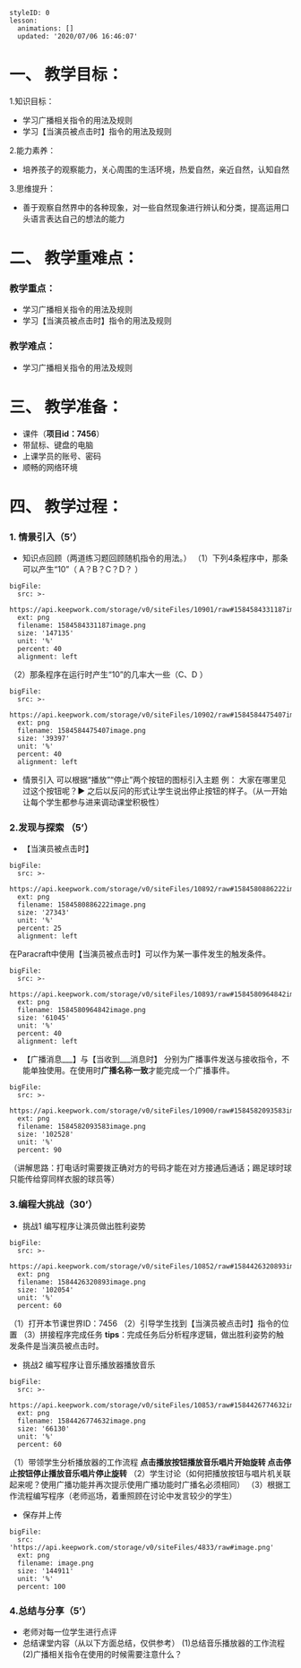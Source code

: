 
<style>
  .markdown-body hr {
    height: 1px;
  }
</style>





```@Lesson
styleID: 0
lesson:
  animations: []
  updated: '2020/07/06 16:46:07'

```


# **一、	教学目标：**
1.知识目标：
* 学习广播相关指令的用法及规则
* 学习【当演员被点击时】指令的用法及规则

2.能力素养：
* 培养孩子的观察能力，关心周围的生活环境，热爱自然，亲近自然，认知自然

3.思维提升：
* 善于观察自然界中的各种现象，对一些自然现象进行辨认和分类，提高运用口头语言表达自己的想法的能力

# **二、	教学重难点：**

### 教学重点：
* 学习广播相关指令的用法及规则
* 学习【当演员被点击时】指令的用法及规则
### 教学难点：
* 学习广播相关指令的用法及规则
# **三、	教学准备：**
* 课件（**项目id：7456**）
* 带鼠标、键盘的电脑
* 上课学员的账号、密码
* 顺畅的网络环境


# **四、	教学过程：**
### **1.	情景引入（5’）**
* 知识点回顾（两道练习题回顾随机指令的用法。）
  （1）下列4条程序中，那条可以产生“10”（ A？B？C？D？ ）
      
 
 
```@BigFile
bigFile:
  src: >-
    https://api.keepwork.com/storage/v0/siteFiles/10901/raw#1584584331187image.png
  ext: png
  filename: 1584584331187image.png
  size: '147135'
  unit: '%'
  percent: 40
  alignment: left

```


  （2）那条程序在运行时产生“10”的几率大一些（C、D ）
     
 
 
```@BigFile
bigFile:
  src: >-
    https://api.keepwork.com/storage/v0/siteFiles/10902/raw#1584584475407image.png
  ext: png
  filename: 1584584475407image.png
  size: '39397'
  unit: '%'
  percent: 40
  alignment: left

```

     
 * 情景引入
   可以根据“播放”“停止”两个按钮的图标引入主题
   例：
   大家在哪里见过这个按钮呢？**▶** 之后以反问的形式让学生说出停止按钮的样子。（从一开始让每个学生都参与进来调动课堂积极性）
### **2.发现与探索	（5’）**
* 【当演员被点击时】
  
 
```@BigFile
bigFile:
  src: >-
    https://api.keepwork.com/storage/v0/siteFiles/10892/raw#1584580886222image.png
  ext: png
  filename: 1584580886222image.png
  size: '27343'
  unit: '%'
  percent: 25
  alignment: left

```


  在Paracraft中使用【当演员被点击时】可以作为某一事件发生的触发条件。
    
 
```@BigFile
bigFile:
  src: >-
    https://api.keepwork.com/storage/v0/siteFiles/10893/raw#1584580964842image.png
  ext: png
  filename: 1584580964842image.png
  size: '61045'
  unit: '%'
  percent: 40
  alignment: left

```

* 【广播消息___】与【当收到___消息时】
  分别为广播事件发送与接收指令，不能单独使用。在使用时**广播名称一致**才能完成一个广播事件。
  
 
```@BigFile
bigFile:
  src: >-
    https://api.keepwork.com/storage/v0/siteFiles/10900/raw#1584582093583image.png
  ext: png
  filename: 1584582093583image.png
  size: '102528'
  unit: '%'
  percent: 90

```

  （讲解思路：打电话时需要拨正确对方的号码才能在对方接通后通话；踢足球时球只能传给穿同样衣服的球员等）

  
  
  
### **3.编程大挑战（30’）**
* 挑战1
  编写程序让演员做出胜利姿势
  
 
```@BigFile
bigFile:
  src: >-
    https://api.keepwork.com/storage/v0/siteFiles/10852/raw#1584426320893image.png
  ext: png
  filename: 1584426320893image.png
  size: '102054'
  unit: '%'
  percent: 60

```
（1）打开本节课世界ID：7456
（2）引导学生找到【当演员被点击时】指令的位置
（3）拼接程序完成任务
**tips**：完成任务后分析程序逻辑，做出胜利姿势的触发条件是当演员被点击时。

  
* 挑战2
  编写程序让音乐播放器播放音乐
  
 
```@BigFile
bigFile:
  src: >-
    https://api.keepwork.com/storage/v0/siteFiles/10853/raw#1584426774632image.png
  ext: png
  filename: 1584426774632image.png
  size: '66130'
  unit: '%'
  percent: 60

```
（1）带领学生分析播放器的工作流程
   **点击播放按钮播放音乐唱片开始旋转
    点击停止按钮停止播放音乐唱片停止旋转**
 （2）学生讨论（如何把播放按钮与唱片机关联起来呢？使用广播功能并再次提示使用广播功能时广播名必须相同）
 （3）根据工作流程编写程序（老师巡场，着重照顾在讨论中发言较少的学生）


* 保存并上传
 
```@BigFile
bigFile:
  src: 'https://api.keepwork.com/storage/v0/siteFiles/4833/raw#image.png'
  ext: png
  filename: image.png
  size: '144911'
  unit: '%'
  percent: 100

```


### **4.总结与分享（5’）**
* 老师对每一位学生进行点评
* 总结课堂内容（从以下方面总结，仅供参考）
(1)总结音乐播放器的工作流程
(2)广播相关指令在使用的时候需要注意什么？

 
 
 






















